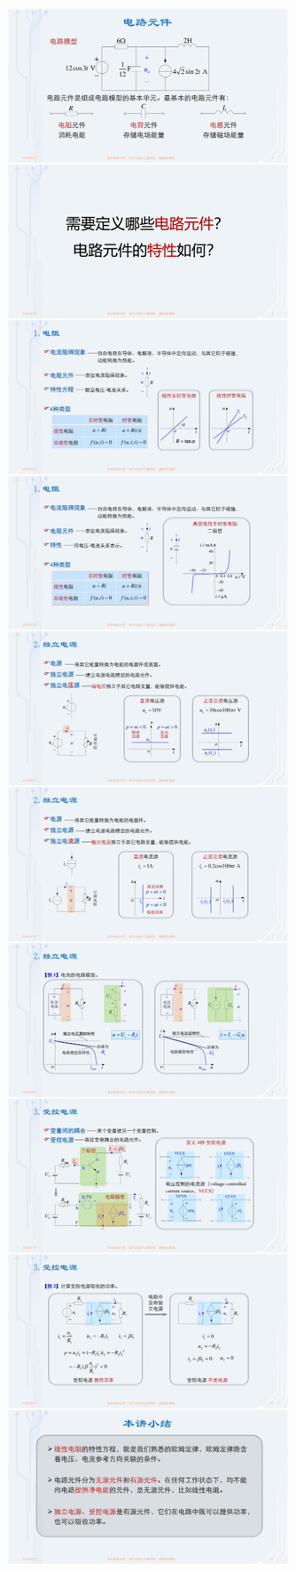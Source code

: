 ![](./images/1-4电路元件-图片-1.jpg)
![](./images/1-4电路元件-图片-2.jpg)
![](./images/1-4电路元件-图片-3.jpg)
![](./images/1-4电路元件-图片-4.jpg)
![](./images/1-4电路元件-图片-5.jpg)
![](./images/1-4电路元件-图片-6.jpg)
![](./images/1-4电路元件-图片-7.jpg)
![](./images/1-4电路元件-图片-8.jpg)
![](./images/1-4电路元件-图片-9.jpg)
![](./images/1-4电路元件-图片-10.jpg)
